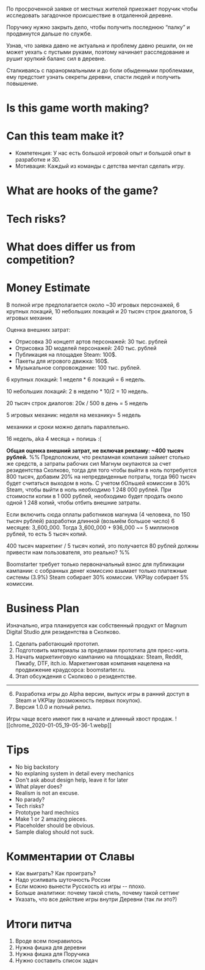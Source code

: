 По просроченной заявке от местных жителей приезжает поручик чтобы исследовать загадочное происшествие в отдаленной деревне.

Поручику нужно закрыть дело, чтобы получить последнюю “палку” и продвинутся дальше по службе.

Узнав, что заявка давно не актуальна и проблему давно решили, он не может уехать с пустыми руками, поэтому начинает расследование и рушит хрупкий баланс сил в деревне.

Сталкиваясь с паранормальными и до боли обыденными проблемами, ему предстоит узнать секреты деревни, спасти людей и получить повышение.

# Is this game worth making?

# Can this team make it?
- Компетенция: У нас есть большой игровой опыт и большой опыт в разработке и 3D. 
- Мотивация: Каждый из команды с детства мечтал сделать игру.

# What are hooks of the game?

# Tech risks?
# What does differ us from competition?


# Money Estimate
В полной игре предполагается около ~30 игровых персонажей, 6 крупных локаций, 10 небольших локаций и 20 тысяч строк диалогов, 5 игровых механик

Оценка внешних затрат:
- Отрисовка 30 концепт артов персонажей: 30 тыс. рублей
- Отрисовка 3D моделей персонажей: 240 тыс. рублей
- Публикация на площадке Steam: 100$.
- Пакеты для игрового движка: 160$.
- Музыкальное сопровождение: 100 тыс. рублей.


6 крупных локаций:
1 неделя * 6 локаций = 6 недель.

10 небольших локаций:
2 в неделю * 10/2 = 10 недель.

20 тысяч строк диалогов:
20к / 500 в день = 5 недель

5 игровых механик:
неделя на механику= 5 недель

механики и сроки можно делать параллельно.

16 недель, aka 4 месяца + полишь :(



**Общая оценка внешний затрат, не включая рекламу: ~400 тысяч рублей.**
%% Предположим, что рекламная компания займет столько же средств, а затраты рабочих сил Магнум окупаются за счет резидентства Сколково, тогда для того чтобы выйти в ноль потребуется 800 тысяч, добавим 20% на непредвиденные потраты, тогда 960 тысяч будет считаться выходом в ноль. 
С учетом бОльшей комиссии в 30% Steam, чтобы выйти в ноль необходимо 1 248 000  рублей. 
При стоимости копии в 1 000 рублей, необходимо будет продать около одной 1 248 копий, чтобы отбить внешние затраты. 

Если включить сюда оплаты работников магнума (4 человека, по 150 тысяч рублей) разработки длинной (возьмём большое число) 6 месяцев: 3_600_000. Тогда 
3_600_000 + 936_000 ~= 5 миллионов рублей, то есть 5 тысяч копий.

400 тысяч маркетинг / 5 тысяч копий, это получается 80 рублей должны привести нам пользователя, это реально?
%%

Boomstarter требует только первоначальный взнос для публикации кампании: с собранных денег комиссию взымает только платежные системы (3.9%)
Steam собирает 30% комиссии.
VKPlay собирает 5% комиссии.




# Business Plan
Изначально, игра планируется как собственный продукт от Magnum Digital Studio для резидентства в Сколково. 
1. Сделать работающий прототип. 
2. Подготовить материалы за пределами прототипа для пресс-кита.
3. Начать маркетинговую кампанию на площадках: Steam, Reddit, Пикабу, DTF, itch.io. Маркетинговая компания нацелена на продвижение краудсорса: boomstarter.ru.
4. Этап обсуждения с Сколково о резидентстве.
--------
6. Разработка игры до Alpha версии, выпуск игры в ранний доступ в Steam и VKPlay (возможность первых покупок).
7. Версия 1.0.0 и полный релиз.

Игры чаще всего имеют пик в начале и длинный хвост продаж. 
![[chrome_2020-01-05_19-05-36-1.webp]]

# Tips
- No big backstory 
- No explaning system in detail every mechanics
- Don't ask about design help, leave it for later
- What player does?
- Realism is not an excuse.
- No parady? 
- Tech risks?
- Prototype hard mechnics
- Make 1 or 2 amazing pieces.
- Placeholder should be obvious.
- Sample dialog should not suck.

# Комментарии от Славы
- Как выиграть? Как проиграть?
- Надо усиливать шуточность России
- Если можно вынести Русскость из игры -- плохо.
- Больше аналитики: почему такой стиль, почему такой сеттинг
- Указать, что все действие игры внутри Деревни (так ли это?)
# Итоги питча
1. Вроде всем понравилось
2. Нужна фишка для деревни
3. Нужна фишка для Поручика
4. Нужно составить список задач